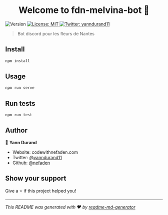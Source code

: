 <h1 align="center">Welcome to fdn-melvina-bot 👋</h1>
<p>
  <img alt="Version" src="https://img.shields.io/badge/version-0.0.0-blue.svg?cacheSeconds=2592000" />
  <a href="#" target="_blank">
    <img alt="License: MIT" src="https://img.shields.io/badge/License-MIT-yellow.svg" />
  </a>
  <a href="https://twitter.com/yanndurand11" target="_blank">
    <img alt="Twitter: yanndurand11" src="https://img.shields.io/twitter/follow/yanndurand11.svg?style=social" />
  </a>
</p>

> Bot discord pour les fleurs de Nantes

## Install

```sh
npm install
```

## Usage

```sh
npm run serve
```

## Run tests

```sh
npm run test
```

## Author

👤 **Yann Durand**

* Website: codewithnefaden.com
* Twitter: [@yanndurand11](https://twitter.com/yanndurand11)
* Github: [@nefaden](https://github.com/nefaden)

## Show your support

Give a ⭐️ if this project helped you!

***
_This README was generated with ❤️ by [readme-md-generator](https://github.com/kefranabg/readme-md-generator)_